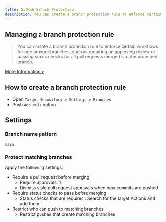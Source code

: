 ```yaml
---
title: GitHub Branch Protection
description: You can create a branch protection rule to enforce certain workflows for one or more branches, such as requiring an approving review or passing status checks for all pull requests merged into the protected branch.
---
```


## Managing a branch protection rule

> You can create a branch protection rule to enforce certain workflows for one or more branches, such as requiring an approving review or passing status checks for all pull requests merged into the protected branch.

[More Information >](https://docs.github.com/en/repositories/configuring-branches-and-merges-in-your-repository/managing-protected-branches/managing-a-branch-protection-rule)

## How to create a branch protection rule

- Open `Target Repository > Settings > Branches`
- Push `Add rule` button

## Settings

### Branch name pattern

`main`

### Protect matching branches

Apply the following settings:

- Require a pull request before merging
  - Require approvals: 1
  - Dismiss stale pull request approvals when new commits are pushed
- Require status checks to pass before merging
  - Status checks that are required.: Search for the target Actions and add them.
- Restrict who can push to matching branches
  - Restrict pushes that create matching branches
